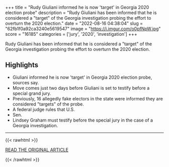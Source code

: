 +++
title = "Rudy Giuliani informed he is now 'target' in Georgia 2020 election probe"
description = "Rudy Giuliani has been informed that he is considered a \"target\" of the Georgia investigation probing the effort to overturn the 2020 election."
date = "2022-08-16 04:38:04"
slug = "62fb1f0a92ca3240e5619547"
image = "https://i.imgur.com/o0pfNpW.jpg"
score = "16185"
categories = ['jury', '2020', 'investigation']
+++

Rudy Giuliani has been informed that he is considered a \"target\" of the Georgia investigation probing the effort to overturn the 2020 election.

## Highlights

- Giuliani informed he is now 'target' in Georgia 2020 election probe, sources say.
- Move comes just two days before Giuliani is set to testify before a special grand jury.
- Previously, 16 allegedly fake electors in the state were informed they are considered "targets" of the probe.
- A federal judge rules that U.S.
- Sen.
- Lindsey Graham must testify before the special jury in the case of a Georgia investigation.

---

{{< rawhtml >}}
  <p class="article-category">
    <a target="_blank" href="https://abc7chicago.com/rudy-giuliani-georgia-2020-election-donald-trump/12127735/">READ THE ORIGINAL ARTICLE</a>
  </p>
{{< /rawhtml >}}
